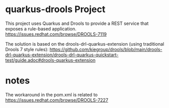 # quarkus-drools Project

This project uses Quarkus and Drools to provide a REST service that exposes a rule-based application.
https://issues.redhat.com/browse/DROOLS-7119

The solution is based on the drools-drl-quarkus-extension (using traditional Drools 7 style rules):
https://github.com/kiegroup/drools/blob/main/drools-drl-quarkus-extension/drools-drl-quarkus-quickstart-test/guide.adoc#drools-quarkus-extension

# notes
The workaround in the pom.xml is related to 
https://issues.redhat.com/browse/DROOLS-7227

